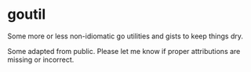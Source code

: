 # goutil

Some more or less non-idiomatic go utilities and gists to keep things dry.

Some adapted from public. Please let me know if proper attributions are missing or incorrect.
